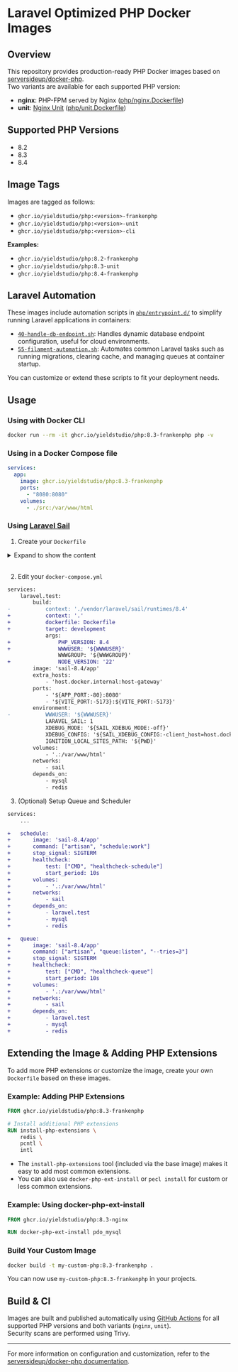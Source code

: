 # Laravel Optimized PHP Docker Images

## Overview

This repository provides production-ready PHP Docker images based on [serversideup/docker-php](https://github.com/serversideup/docker-php).  
Two variants are available for each supported PHP version:

- **nginx**: PHP-FPM served by Nginx ([php/nginx.Dockerfile](php/nginx.Dockerfile))
- **unit**: [Nginx Unit](https://unit.nginx.org/) ([php/unit.Dockerfile](php/unit.Dockerfile))

## Supported PHP Versions

- 8.2
- 8.3
- 8.4

## Image Tags

Images are tagged as follows:

- `ghcr.io/yieldstudio/php:<version>-frankenphp`
- `ghcr.io/yieldstudio/php:<version>-unit`
- `ghcr.io/yieldstudio/php:<version>-cli`

**Examples:**

- `ghcr.io/yieldstudio/php:8.2-frankenphp`
- `ghcr.io/yieldstudio/php:8.3-unit`
- `ghcr.io/yieldstudio/php:8.4-frankenphp`

## Laravel Automation

These images include automation scripts in [`php/entrypoint.d/`](php/entrypoint.d/) to simplify running Laravel applications in containers:

- [`40-handle-db-endpoint.sh`](php/entrypoint.d/40-handle-db-endpoint.sh): Handles dynamic database endpoint configuration, useful for cloud environments.
- [`55-filament-automation.sh`](php/entrypoint.d/55-filament-automation.sh): Automates common Laravel tasks such as running migrations, clearing cache, and managing queues at container startup.

You can customize or extend these scripts to fit your deployment needs.

## Usage

### Using with Docker CLI

```bash
docker run --rm -it ghcr.io/yieldstudio/php:8.3-frankenphp php -v
```

### Using in a Docker Compose file

```yaml
services:
  app:
    image: ghcr.io/yieldstudio/php:8.3-frankenphp
    ports:
      - "8080:8080"
    volumes:
      - ./src:/var/www/html
```

### Using [Laravel Sail](https://laravel.com/docs/12.x/sail)

1. Create your `Dockerfile`

<details>
  <summary>Expand to show the content</summary>

```Dockerfile
ARG PHP_VERSION=8.4
ARG NODE_VERSION=22

############################################
# Base Image
############################################
FROM ghcr.io/yieldstudio/php:${PHP_VERSION}-frankenphp AS base

ENV HEALTHCHECK_PATH="/up"

## Uncomment if you need to install additional PHP extensions
# USER root
# RUN install-php-extensions bcmath gd

############################################
# Development Image
############################################
FROM base AS development

ARG WWWUSER
ARG WWWGROUP
ARG NODE_VERSION=22
ARG MYSQL_CLIENT="mysql-client"
ARG POSTGRES_VERSION=17

ENV XDEBUG_MODE="off"
ENV XDEBUG_CONFIG="client_host=host.docker.internal"

USER root

RUN apt-get update && apt-get upgrade -y \
    && mkdir -p /etc/apt/keyrings \
    && apt-get install -y gnupg gosu curl ca-certificates zip unzip git supervisor sqlite3 libcap2-bin libpng-dev python3 dnsutils librsvg2-bin fswatch ffmpeg nano  \
    && curl -fsSL https://deb.nodesource.com/gpgkey/nodesource-repo.gpg.key | gpg --dearmor -o /etc/apt/keyrings/nodesource.gpg \
    && echo "deb [signed-by=/etc/apt/keyrings/nodesource.gpg] https://deb.nodesource.com/node_$NODE_VERSION.x nodistro main" > /etc/apt/sources.list.d/nodesource.list \
    && apt-get update \
    && apt-get install -y nodejs \
    && npm install -g npm \
    && npm install -g pnpm \
    && npm install -g bun \
    && curl -sS https://dl.yarnpkg.com/debian/pubkey.gpg | gpg --dearmor | tee /etc/apt/keyrings/yarn.gpg >/dev/null \
    && echo "deb [signed-by=/etc/apt/keyrings/yarn.gpg] https://dl.yarnpkg.com/debian/ stable main" > /etc/apt/sources.list.d/yarn.list \
    && curl -sS https://www.postgresql.org/media/keys/ACCC4CF8.asc | gpg --dearmor | tee /etc/apt/keyrings/pgdg.gpg >/dev/null \
    && echo "deb [signed-by=/etc/apt/keyrings/pgdg.gpg] http://apt.postgresql.org/pub/repos/apt bookworm-pgdg main" > /etc/apt/sources.list.d/pgdg.list \
    && apt-get update \
    && apt-get install -y yarn \
    && apt-get -y autoremove \
    && apt-get clean \
    && rm -rf /var/lib/apt/lists/* /tmp/* /var/tmp/*

RUN docker-php-serversideup-set-id www-data $WWWUSER:$WWWGROUP \
    && docker-php-serversideup-set-file-permissions --owner $WWWUSER:$WWWGROUP --service nginx \
    && useradd -mNo -g www-data -u $(id -u www-data) sail

RUN install-php-extensions xdebug

USER www-data

############################################
# CI image
############################################
FROM base AS ci

ENV AUTORUN_ENABLED=false
ENV PHP_OPCACHE_ENABLE=0

ENV XDEBUG_MODE="coverage,debug"
ENV XDEBUG_CONFIG="client_host=host.docker.internal client_port=9003"

# Sometimes CI images need to run as root
# so we set the ROOT user and configure
# the PHP-FPM pool to run as www-data
USER root

RUN install-php-extensions xdebug

############################################
# Composer Build
############################################
FROM base AS composer

COPY --from=composer:latest /usr/bin/composer /usr/bin/composer
COPY --chown=www-data:www-data composer.* ./
COPY --chown=www-data:www-data . .

RUN composer install --no-dev --no-interaction --no-scripts --prefer-dist \
    && composer dump-autoload --classmap-authoritative --no-dev --optimize

############################################
# Assets Build
############################################
FROM node:${NODE_VERSION}-slim AS frontend

WORKDIR /app

COPY package*.json *.config.js ./
COPY public/ ./public
COPY resources/ ./resources
COPY --from=composer /var/www/html/vendor ./vendor

RUN if [ -f yarn.lock ]; then \
        yarn install --frozen-lockfile && yarn run build; \
    elif [ -f package-lock.json ]; then \
        npm ci && npm run build; \
    elif [ -f pnpm-lock.yaml ]; then \
        pnpm install --frozen-lockfile && pnpm run build; \
    elif [ -f bun.lockb ]; then \
        bun install && bun run build; \
    else \
        echo "No lock file found, skipping asset build."; \
    fi

############################################
# Production Image
############################################
FROM base

ENV AUTORUN_ENABLED=true
ENV PHP_OPCACHE_ENABLE=1
ENV PHP_MEMORY_LIMIT=512M
ENV SSL_MODE=mixed

USER www-data

COPY --from=composer --chown=www-data:www-data /var/www/html/vendor ./vendor
COPY --from=frontend --chown=www-data:www-data /app/public/build ./public/build

COPY --chown=www-data:www-data . /var/www/html
```

</details>
<br/>

2. Edit your `docker-compose.yml`

```diff 
services:
    laravel.test:
        build:
-           context: './vendor/laravel/sail/runtimes/8.4'
+           context: '.'
+           dockerfile: Dockerfile
+           target: development
            args:
+               PHP_VERSION: 8.4
+               WWWUSER: '${WWWUSER}'
                WWWGROUP: '${WWWGROUP}'
+               NODE_VERSION: '22'
        image: 'sail-8.4/app'
        extra_hosts:
            - 'host.docker.internal:host-gateway'
        ports:
            - '${APP_PORT:-80}:8080'
            - '${VITE_PORT:-5173}:${VITE_PORT:-5173}'
        environment:
-           WWWUSER: '${WWWUSER}'
            LARAVEL_SAIL: 1
            XDEBUG_MODE: '${SAIL_XDEBUG_MODE:-off}'
            XDEBUG_CONFIG: '${SAIL_XDEBUG_CONFIG:-client_host=host.docker.internal}'
            IGNITION_LOCAL_SITES_PATH: '${PWD}'
        volumes:
            - '.:/var/www/html'
        networks:
            - sail
        depends_on:
            - mysql
            - redis
```

3. (Optional) Setup Queue and Scheduler

```diff 
services:
    ...

+   schedule:
+       image: 'sail-8.4/app'
+       command: ["artisan", "schedule:work"]
+       stop_signal: SIGTERM
+       healthcheck:
+           test: ["CMD", "healthcheck-schedule"]
+           start_period: 10s
+       volumes:
+           - '.:/var/www/html'
+       networks:
+           - sail
+       depends_on:
+           - laravel.test
+           - mysql
+           - redis

+   queue:
+       image: 'sail-8.4/app'
+       command: ["artisan", "queue:listen", "--tries=3"]
+       stop_signal: SIGTERM
+       healthcheck:
+           test: ["CMD", "healthcheck-queue"]
+           start_period: 10s
+       volumes:
+           - '.:/var/www/html'
+       networks:
+           - sail
+       depends_on:
+           - laravel.test
+           - mysql
+           - redis
```

## Extending the Image & Adding PHP Extensions

To add more PHP extensions or customize the image, create your own `Dockerfile` based on these images.

### Example: Adding PHP Extensions

```dockerfile
FROM ghcr.io/yieldstudio/php:8.3-frankenphp

# Install additional PHP extensions
RUN install-php-extensions \
    redis \
    pcntl \
    intl
```

- The `install-php-extensions` tool (included via the base image) makes it easy to add most common extensions.
- You can also use `docker-php-ext-install` or `pecl install` for custom or less common extensions.

### Example: Using docker-php-ext-install

```dockerfile
FROM ghcr.io/yieldstudio/php:8.3-nginx

RUN docker-php-ext-install pdo_mysql
```

### Build Your Custom Image

```bash
docker build -t my-custom-php:8.3-frankenphp .
```

You can now use `my-custom-php:8.3-frankenphp` in your projects.

## Build & CI

Images are built and published automatically using [GitHub Actions](.github/workflows/build-php.yml) for all supported PHP versions and both variants (`nginx`, `unit`).  
Security scans are performed using Trivy.

---

For more information on configuration and customization, refer to the [serversideup/docker-php documentation](https://github.com/serversideup/docker-php).